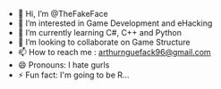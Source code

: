 - 👋 Hi, I’m @TheFakeFace
- 👀 I’m interested in Game Development and eHacking
- 🌱 I’m currently learning C#, C++ and Python
- 💞️ I’m looking to collaborate on Game Structure 
- 📫 How to reach me : arthurnguefack96@gmail.com
- 😄 Pronouns: I hate gurls
- ⚡ Fun fact: I'm going to be R...

<!---
TheFakeFace/TheFakeFace is a ✨ special ✨ repository because its `README.md` (this file) appears on your GitHub profile.
You can click the Preview link to take a look at your changes.
--->
